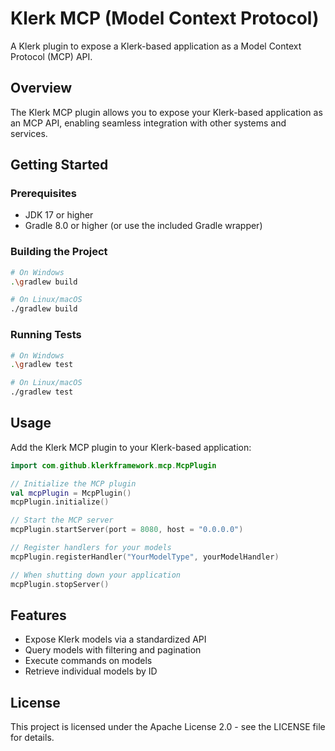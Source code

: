# Klerk MCP (Model Context Protocol)

A Klerk plugin to expose a Klerk-based application as a Model Context Protocol (MCP) API.

## Overview

The Klerk MCP plugin allows you to expose your Klerk-based application as an MCP API, enabling seamless integration with other systems and services.

## Getting Started

### Prerequisites

- JDK 17 or higher
- Gradle 8.0 or higher (or use the included Gradle wrapper)

### Building the Project

```bash
# On Windows
.\gradlew build

# On Linux/macOS
./gradlew build
```

### Running Tests

```bash
# On Windows
.\gradlew test

# On Linux/macOS
./gradlew test
```

## Usage

Add the Klerk MCP plugin to your Klerk-based application:

```kotlin
import com.github.klerkframework.mcp.McpPlugin

// Initialize the MCP plugin
val mcpPlugin = McpPlugin()
mcpPlugin.initialize()

// Start the MCP server
mcpPlugin.startServer(port = 8080, host = "0.0.0.0")

// Register handlers for your models
mcpPlugin.registerHandler("YourModelType", yourModelHandler)

// When shutting down your application
mcpPlugin.stopServer()
```

## Features

- Expose Klerk models via a standardized API
- Query models with filtering and pagination
- Execute commands on models
- Retrieve individual models by ID

## License

This project is licensed under the Apache License 2.0 - see the LICENSE file for details.
